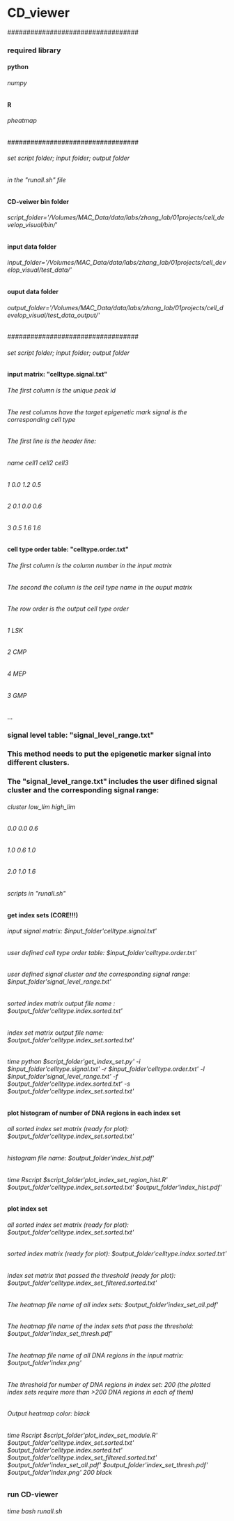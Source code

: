 # CD_viewer

##################################
### required library

#### python
###### numpy

#### R
###### pheatmap


##################################
###### set script folder; input folder; output folder
###### in the "runall.sh" file

#### CD-veiwer bin folder
###### script_folder='/Volumes/MAC_Data/data/labs/zhang_lab/01projects/cell_develop_visual/bin/'

#### input data folder
###### input_folder='/Volumes/MAC_Data/data/labs/zhang_lab/01projects/cell_develop_visual/test_data/'

#### ouput data folder
###### output_folder='/Volumes/MAC_Data/data/labs/zhang_lab/01projects/cell_develop_visual/test_data_output/'


##################################
###### set script folder; input folder; output folder

#### input matrix: "celltype.signal.txt"
###### The first column is the unique peak id
###### The rest columns have the target epigenetic mark signal is the corresponding cell type
###### The first line is the header line:

###### name	cell1	cell2	cell3
###### 1	0.0	1.2	0.5
###### 2	0.1	0.0	0.6
###### 3	0.5	1.6	1.6

#### cell type order table: "celltype.order.txt"
###### The first column is the column number in the input matrix
###### The second the column is the cell type name in the ouput matrix
###### The row order is the output cell type order

###### 1	LSK
###### 2	CMP
###### 4	MEP
###### 3	GMP
...

### signal level table: "signal_level_range.txt"
### This method needs to put the epigenetic marker signal into different clusters.
### The "signal_level_range.txt" includes the user difined signal cluster and the corresponding signal range:

###### cluster	low_lim	high_lim
###### 0.0	0.0	0.6
###### 1.0	0.6	1.0
###### 2.0	1.0	1.6


###### scripts in "runall.sh"
#### get index sets (CORE!!!)
###### input signal matrix: $input_folder'celltype.signal.txt'
###### user defined cell type order table: $input_folder'celltype.order.txt'
###### user defined signal cluster and the corresponding signal range: $input_folder'signal_level_range.txt'
###### sorted index matrix output file name : $output_folder'celltype.index.sorted.txt'
###### index set matrix output file name: $output_folder'celltype.index_set.sorted.txt'

###### time python $script_folder'get_index_set.py' -i $input_folder'celltype.signal.txt' -r $input_folder'celltype.order.txt' -l $input_folder'signal_level_range.txt' -f $output_folder'celltype.index.sorted.txt' -s $output_folder'celltype.index_set.sorted.txt'


#### plot histogram of number of DNA regions in each index set
###### all sorted index set matrix (ready for plot): $output_folder'celltype.index_set.sorted.txt'

###### histogram file name: $output_folder'index_hist.pdf'

###### time Rscript $script_folder'plot_index_set_region_hist.R' $output_folder'celltype.index_set.sorted.txt' $output_folder'index_hist.pdf' 


#### plot index set
###### all sorted index set matrix (ready for plot): $output_folder'celltype.index_set.sorted.txt'
###### sorted index matrix (ready for plot): $output_folder'celltype.index.sorted.txt'
###### index set matrix that passed the threshold (ready for plot): $output_folder'celltype.index_set_filtered.sorted.txt'
###### The heatmap file name of all index sets: $output_folder'index_set_all.pdf'
###### The heatmap file name of the index sets that pass the threshold: $output_folder'index_set_thresh.pdf'
###### The heatmap file name of all DNA regions in the input matrix: $output_folder'index.png'
###### The threshold for number of DNA regions in index set: 200 (the plotted index sets require more than >200 DNA regions in each of them)
###### Output heatmap color: black

###### time Rscript $script_folder'plot_index_set_module.R' $output_folder'celltype.index_set.sorted.txt' $output_folder'celltype.index.sorted.txt' $output_folder'celltype.index_set_filtered.sorted.txt' $output_folder'index_set_all.pdf' $output_folder'index_set_thresh.pdf' $output_folder'index.png' 200 black


### run CD-viewer
###### time bash runall.sh
